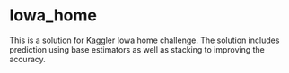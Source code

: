 # Iowa_home
This is a solution for Kaggler Iowa home challenge.
The solution includes prediction using base estimators as well as stacking to improving the accuracy.

